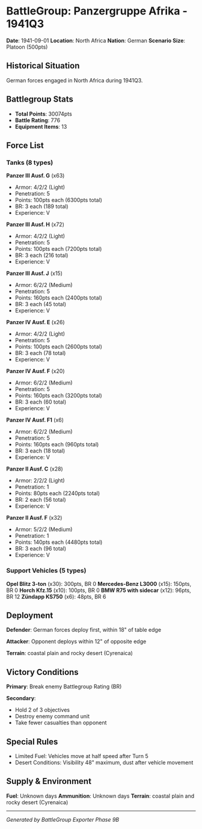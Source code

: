 # BattleGroup: Panzergruppe Afrika - 1941Q3

**Date**: 1941-09-01
**Location**: North Africa
**Nation**: German
**Scenario Size**: Platoon (500pts)

## Historical Situation

German forces engaged in North Africa during 1941Q3.

## Battlegroup Stats

- **Total Points**: 30074pts
- **Battle Rating**: 776
- **Equipment Items**: 13

## Force List

### Tanks (8 types)

**Panzer III Ausf. G** (x63)
- Armor: 4/2/2 (Light)
- Penetration: 5
- Points: 100pts each (6300pts total)
- BR: 3 each (189 total)
- Experience: V

**Panzer III Ausf. H** (x72)
- Armor: 4/2/2 (Light)
- Penetration: 5
- Points: 100pts each (7200pts total)
- BR: 3 each (216 total)
- Experience: V

**Panzer III Ausf. J** (x15)
- Armor: 6/2/2 (Medium)
- Penetration: 5
- Points: 160pts each (2400pts total)
- BR: 3 each (45 total)
- Experience: V

**Panzer IV Ausf. E** (x26)
- Armor: 4/2/2 (Light)
- Penetration: 5
- Points: 100pts each (2600pts total)
- BR: 3 each (78 total)
- Experience: V

**Panzer IV Ausf. F** (x20)
- Armor: 6/2/2 (Medium)
- Penetration: 5
- Points: 160pts each (3200pts total)
- BR: 3 each (60 total)
- Experience: V

**Panzer IV Ausf. F1** (x6)
- Armor: 6/2/2 (Medium)
- Penetration: 5
- Points: 160pts each (960pts total)
- BR: 3 each (18 total)
- Experience: V

**Panzer II Ausf. C** (x28)
- Armor: 2/2/2 (Light)
- Penetration: 1
- Points: 80pts each (2240pts total)
- BR: 2 each (56 total)
- Experience: V

**Panzer II Ausf. F** (x32)
- Armor: 5/2/2 (Medium)
- Penetration: 1
- Points: 140pts each (4480pts total)
- BR: 3 each (96 total)
- Experience: V

### Support Vehicles (5 types)

**Opel Blitz 3-ton** (x30): 300pts, BR 0
**Mercedes-Benz L3000** (x15): 150pts, BR 0
**Horch Kfz.15** (x10): 100pts, BR 0
**BMW R75 with sidecar** (x12): 96pts, BR 12
**Zündapp KS750** (x6): 48pts, BR 6

## Deployment

**Defender**: German forces deploy first, within 18" of table edge

**Attacker**: Opponent deploys within 12" of opposite edge

**Terrain**: coastal plain and rocky desert (Cyrenaica)

## Victory Conditions

**Primary**: Break enemy Battlegroup Rating (BR)

**Secondary**:
- Hold 2 of 3 objectives
- Destroy enemy command unit
- Take fewer casualties than opponent

## Special Rules

- Limited Fuel: Vehicles move at half speed after Turn 5
- Desert Conditions: Visibility 48" maximum, dust after vehicle movement

## Supply & Environment

**Fuel**: Unknown days
**Ammunition**: Unknown days
**Terrain**: coastal plain and rocky desert (Cyrenaica)

---

*Generated by BattleGroup Exporter Phase 9B*
